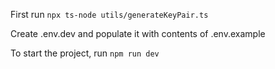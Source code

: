 First run `npx ts-node utils/generateKeyPair.ts`

Create .env.dev and populate it with contents of .env.example

To start the project, run `npm run dev`
